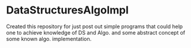 # DataStructuresAlgoImpl
Created this repository for just post out simple programs that could help one to achieve knowledge of DS and Algo. and some abstract concept of some known algo. implementation.
